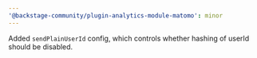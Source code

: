 ```yaml
---
'@backstage-community/plugin-analytics-module-matomo': minor
---
```


Added `sendPlainUserId` config, which controls whether hashing of userId should be disabled.

